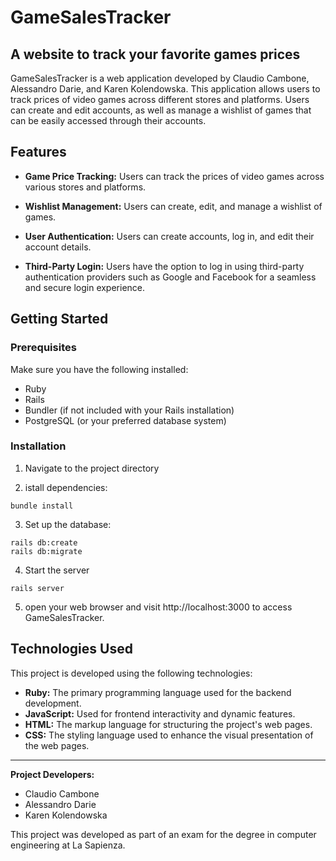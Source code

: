 # GameSalesTracker
## A website to track your favorite games prices

GameSalesTracker is a web application developed by Claudio Cambone, Alessandro Darie, and Karen Kolendowska. This application allows users to track prices of video games across different stores and platforms. Users can create and edit accounts, as well as manage a wishlist of games that can be easily accessed through their accounts.

## Features

- **Game Price Tracking:** Users can track the prices of video games across various stores and platforms.

 - **Wishlist Management:** Users can create, edit, and manage a wishlist of games.

- **User Authentication:** Users can create accounts, log in, and edit their account details.

- **Third-Party Login:** Users have the option to log in using third-party authentication providers such as Google and Facebook for a seamless and secure login experience.


## Getting Started

### Prerequisites

Make sure you have the following installed:

- Ruby 
- Rails 
- Bundler (if not included with your Rails installation)
- PostgreSQL (or your preferred database system)

### Installation
 

1. Navigate to the project directory

 2. istall dependencies: 
```
bundle install
```
3. Set up the database:
```
rails db:create
rails db:migrate
```
4. Start the server
```
rails server
```
5. open your web browser and visit http://localhost:3000 to access GameSalesTracker.

## Technologies Used

This project is developed using the following technologies:

- **Ruby:** The primary programming language used for the backend development.
- **JavaScript:** Used for frontend interactivity and dynamic features.
- **HTML:** The markup language for structuring the project's web pages.
- **CSS:** The styling language used to enhance the visual presentation of the web pages.



---

**Project Developers:**
- Claudio Cambone
- Alessandro Darie
- Karen Kolendowska

This project was developed as part of an exam for the degree in computer engineering at La Sapienza.

